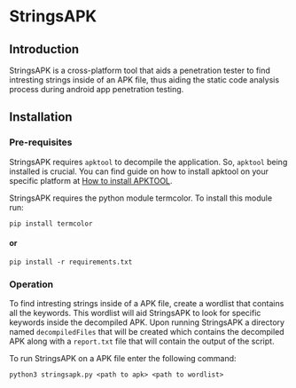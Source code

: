 # StringsAPK

## Introduction

StringsAPK is a cross-platform tool that aids a penetration tester to find intresting strings inside of an APK file, thus aiding the static code analysis process during android app penetration testing.

## Installation
  
### Pre-requisites
  
  StringsAPK requires `apktool` to decompile the application. So, `apktool` being installed is crucial. You can find guide on how to install apktool on your specific platform at [How to install APKTOOL](https://ibotpeaches.github.io/Apktool/install/).
  
  StringsAPK requires the python module termcolor.
  To install this module run:
  
  `pip install termcolor`
  
  #### or
  
  `pip install -r requirements.txt`
  
### Operation

  To find intresting strings inside of a APK file, create a wordlist that contains all the keywords. This wordlist will aid StringsAPK to look for specific keywords inside the decompiled APK. Upon running StringsAPK a directory named `decompiledFiles` that will be created which contains the decompiled APK along with a `report.txt` file that will contain the output of the script.
  
  To run StringsAPK on a APK file enter the following command:
  
  `python3 stringsapk.py <path to apk> <path to wordlist>`

